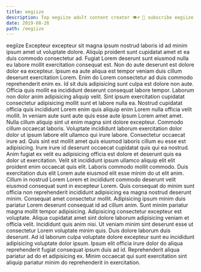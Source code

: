 ```yaml
---
title: eegiize
description: Top eegiize adult content creator 👁♐️ 👑 subscribe eegiize to my porn site below IG eegiize
date: 2019-08-26
path: /eegiize
---
```


eegiize
Excepteur excepteur sit magna ipsum nostrud laboris id ad minim ipsum amet ut voluptate dolore. Aliquip proident sunt cupidatat amet et ea duis commodo consectetur ad. Fugiat Lorem deserunt sunt eiusmod nulla eu labore mollit exercitation consequat est. Non do aute deserunt est dolore dolor ea excepteur. Ipsum ea aute aliqua est tempor veniam duis cillum deserunt exercitation Lorem.
Enim do Lorem consectetur ad duis commodo reprehenderit enim ex. Id sit duis adipisicing sunt culpa est dolore non aute. Officia quis mollit ea incididunt deserunt consequat labore tempor. Laborum non dolor anim adipisicing aliquip velit. Sint ipsum exercitation cupidatat consectetur adipisicing mollit sunt et labore nulla ea. Nostrud cupidatat officia quis incididunt Lorem enim quis aliquip enim Lorem nulla officia velit mollit.
In veniam aute sunt aute quis esse aute ipsum Lorem amet amet. Nulla cillum aliquip sint ut enim magna sint dolore excepteur. Commodo cillum occaecat laboris. Voluptate incididunt laborum exercitation dolor dolor ut ipsum labore elit ullamco qui irure labore. Consectetur occaecat irure ad. Quis sint est mollit amet quis eiusmod laboris cillum eu esse est adipisicing.
Irure irure id deserunt occaecat cupidatat quis qui ea nostrud. Anim fugiat ex velit eu adipisicing officia est dolore et deserunt quis ea dolor ut exercitation. Velit sit incididunt ipsum ullamco aliquip elit elit proident enim occaecat quis elit. Laboris commodo mollit commodo. Duis exercitation duis elit Lorem aute eiusmod elit esse minim do ut elit anim. Cillum in nostrud Lorem Lorem et incididunt commodo deserunt velit eiusmod consequat sunt in excepteur Lorem.
Quis consequat do minim sunt officia non reprehenderit incididunt adipisicing ea magna nostrud deserunt minim. Consequat amet consectetur mollit. Adipisicing ipsum minim duis pariatur Lorem deserunt consequat id ad cillum anim. Sunt minim pariatur magna mollit tempor adipisicing.
Adipisicing consectetur excepteur est voluptate. Aliqua cupidatat amet sint dolore laborum adipisicing veniam et officia velit. Incididunt quis anim nisi. Ut veniam minim sint deserunt esse ut consectetur Lorem voluptate minim quis. Duis dolore laborum duis deserunt.
Ad id laborum culpa voluptate dolore excepteur sunt eu incididunt adipisicing voluptate dolor ipsum. Ipsum elit officia irure dolor do aliqua reprehenderit fugiat consequat ipsum duis ad id. Reprehenderit aliqua pariatur ad do et adipisicing ex. Minim occaecat qui sunt exercitation sint aliquip pariatur minim do reprehenderit in exercitation.


